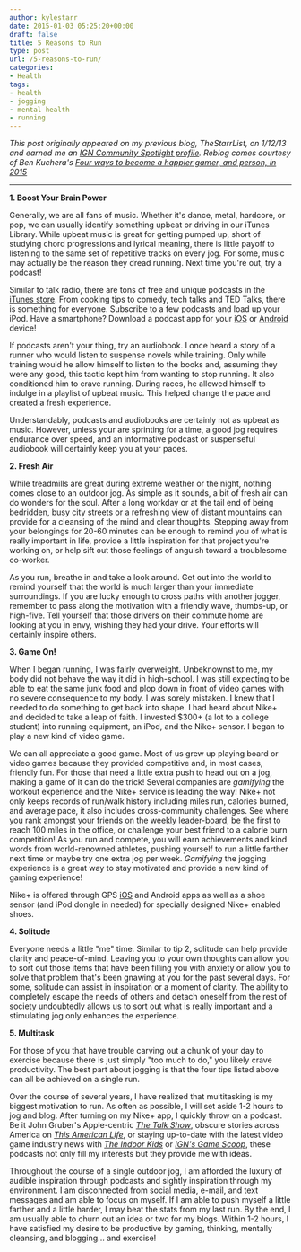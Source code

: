 ```yaml
---
author: kylestarr
date: 2015-01-03 05:25:20+00:00
draft: false
title: 5 Reasons to Run
type: post
url: /5-reasons-to-run/
categories:
- Health
tags:
- health
- jogging
- mental health
- running
---
```


_This post originally appeared on my previous blog, _TheStarrList_, on 1/12/13 and earned me an [IGN Community Spotlight profile](https://web.archive.org/web/20130129201653/http://www.ign.com/). Reblog comes courtesy of Ben Kuchera's [Four ways to become a happier gamer, and person, in 2015](http://www.polygon.com/2015/1/2/7480745/how-to-be-a-happier-gamer-in-2015)_

-----

**1. Boost Your Brain Power**

Generally, we are all fans of music. Whether it's dance, metal, hardcore, or pop, we can usually identify something upbeat or driving in our iTunes Library. While upbeat music is great for getting pumped up, short of studying chord progressions and lyrical meaning, there is little payoff to listening to the same set of repetitive tracks on every jog. For some, music may actually be the reason they dread running. Next time you're out, try a podcast!

Similar to talk radio, there are tons of free and unique podcasts in the [iTunes store](https://itunes.apple.com/us/podcasts). From cooking tips to comedy, tech talks and TED Talks, there is something for everyone. Subscribe to a few podcasts and load up your iPod. Have a smartphone? Download a podcast app for your [iOS](http://gigaom.com/2012/10/05/podcasting-101-the-best-of-the-rest-of-podcasting-apps/) or [Android](http://www.phonearena.com/news/The-5-best-podcast-apps-for-Android-phones-and-tablets_id33015) device!

If podcasts aren't your thing, try an audiobook. I once heard a story of a runner who would listen to suspense novels while training. Only while training would he allow himself to listen to the books and, assuming they were any good, this tactic kept him from wanting to stop running. It also conditioned him to crave running. During races, he allowed himself to indulge in a playlist of upbeat music. This helped change the pace and created a fresh experience.

Understandably, podcasts and audiobooks are certainly not as upbeat as music. However, unless your are sprinting for a time, a good jog requires endurance over speed, and an informative podcast or suspenseful audiobook will certainly keep you at your paces.

**2. Fresh Air**

While treadmills are great during extreme weather or the night, nothing comes close to an outdoor jog. As simple as it sounds, a bit of fresh air can do wonders for the soul. After a long workday or at the tail end of being bedridden, busy city streets or a refreshing view of distant mountains can provide for a cleansing of the mind and clear thoughts. Stepping away from your belongings for 20-60 minutes can be enough to remind you of what is really important in life, provide a little inspiration for that project you're working on, or help sift out those feelings of anguish toward a troublesome co-worker.

As you run, breathe in and take a look around. Get out into the world to remind yourself that the world is much larger than your immediate surroundings. If you are lucky enough to cross paths with another jogger, remember to pass along the motivation with a friendly wave, thumbs-up, or high-five. Tell yourself that those drivers on their commute home are looking at you in envy, wishing they had your drive. Your efforts will certainly inspire others.

**3. Game On!**

When I began running, I was fairly overweight. Unbeknownst to me, my body did not behave the way it did in high-school. I was still expecting to be able to eat the same junk food and plop down in front of video games with no severe consequence to my body. I was sorely mistaken. I knew that I needed to do something to get back into shape. I had heard about Nike+ and decided to take a leap of faith. I invested $300+ (a lot to a college student) into running equipment, an iPod, and the Nike+ sensor. I began to play a new kind of video game.

We can all appreciate a good game. Most of us grew up playing board or video games because they provided competitive and, in most cases, friendly fun. For those that need a little extra push to head out on a jog, making a game of it can do the trick! Several companies are _gamifying_ the workout experience and the Nike+ service is leading the way! Nike+ not only keeps records of run/walk history including miles run, calories burned, and average pace, it also includes cross-community challenges. See where you rank amongst your friends on the weekly leader-board, be the first to reach 100 miles in the office, or challenge your best friend to a calorie burn competition! As you run and compete, you will earn achievements and kind words from world-renowned athletes, pushing yourself to run a little farther next time or maybe try one extra jog per week. _Gamifying_ the jogging experience is a great way to stay motivated and provide a new kind of gaming experience!

Nike+ is offered through GPS [iOS](https://itunes.apple.com/us/app/nike+-running/id387771637?mt=8&uo=4) and Android apps as well as a shoe sensor (and iPod dongle in needed) for specially designed Nike+ enabled shoes.

**4. Solitude**

Everyone needs a little "me" time. Similar to tip 2, solitude can help provide clarity and peace-of-mind. Leaving you to your own thoughts can allow you to sort out those items that have been filling you with anxiety or allow you to solve that problem that's been gnawing at you for the past several days. For some, solitude can assist in inspiration or a moment of clarity. The ability to completely escape the needs of others and detach oneself from the rest of society undoubtedly allows us to sort out what is really important and a stimulating jog only enhances the experience.

**5. Multitask**

For those of you that have trouble carving out a chunk of your day to exercise because there is just simply "too much to do," you likely crave productivity. The best part about jogging is that the four tips listed above can all be achieved on a single run.

Over the course of several years, I have realized that multitasking is my biggest motivation to run. As often as possible, I will set aside 1-2 hours to jog and blog. After turning on my Nike+ app, I quickly throw on a podcast. Be it John Gruber's Apple-centric [_The Talk Show_](https://itunes.apple.com/us/podcast/the-talk-show-with-john-gruber/id528458508?mt=2&uo=4), obscure stories across America on [_This American Life_](https://itunes.apple.com/us/podcast/this-american-life/id201671138?mt=2&uo=4), or staying up-to-date with the latest video game industry news with [_The Indoor Kids_](https://itunes.apple.com/us/podcast/the-indoor-kids/id450637314?mt=2&uo=4) or [_IGN's Game Scoop_](https://itunes.apple.com/us/podcast/game-scoop!/id276268226?mt=2&uo=4), these podcasts not only fill my interests but they provide me with ideas.

Throughout the course of a single outdoor jog, I am afforded the luxury of audible inspiration through podcasts and sightly inspiration through my environment. I am disconnected from social media, e-mail, and text messages and am able to focus on myself. If I am able to push myself a little farther and a little harder, I may beat the stats from my last run. By the end, I am usually able to churn out an idea or two for my blogs. Within 1-2 hours, I have satisfied my desire to be productive by gaming, thinking, mentally cleansing, and blogging... and exercise!
